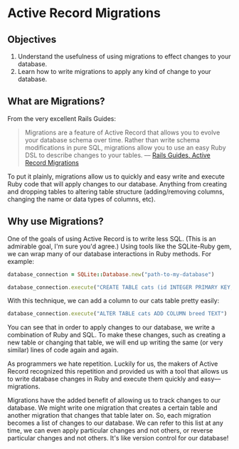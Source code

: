# Active Record Migrations

## Objectives

1. Understand the usefulness of using migrations to effect changes to your database. 
2. Learn how to write migrations to apply any kind of change to your database. 

## What are Migrations?

From the very excellent Rails Guides:

>Migrations are a feature of Active Record that allows you to evolve your database schema over time. Rather than write schema modifications in pure SQL, migrations allow you to use an easy Ruby DSL to describe changes to your tables.
> –– [Rails Guides, Active Record Migrations](http://edgeguides.rubyonrails.org/active_record_migrations.html)

To put it plainly, migrations allow us to quickly and easy write and execute Ruby code that will apply changes to our database. Anything from creating and dropping tables to altering table structure (adding/removing columns, changing the name or data types of columns, etc). 

## Why use Migrations?

One of the goals of using Active Record is to write less SQL. (This is an admirable goal, I'm sure you'd agree.) Using tools like the SQLite-Ruby gem, we can wrap many of our database interactions in Ruby methods. For example:


```ruby
database_connection = SQLite::Database.new("path-to-my-database")

database_connection.execute("CREATE TABLE cats (id INTEGER PRIMARY KEY, name TEXT, age INTEGER)")
```

With this technique, we can add a column to our cats table pretty easily:

```ruby
database_connection.execute("ALTER TABLE cats ADD COLUMN breed TEXT")
``` 

You can see that in order to apply changes to our database, we write a combination of Ruby and SQL. To make these changes, such as creating a new table or changing that table, we will end up writing the same (or very similar) lines of code again and again. 

As programmers we hate repetition. Luckily for us, the makers of Active Record recognized this repetition and provided us with a tool that allows us to write database changes in Ruby and execute them quickly and easy––migrations.

Migrations have the added benefit of allowing us to track changes to our database. We might write one migration that creates a certain table and another migration that changes that table later on. So, each migration becomes a list of changes to our database. We can refer to this list at any time, we can even apply particular changes and not others, or reverse particular changes and not others. It's like version control for our database!

